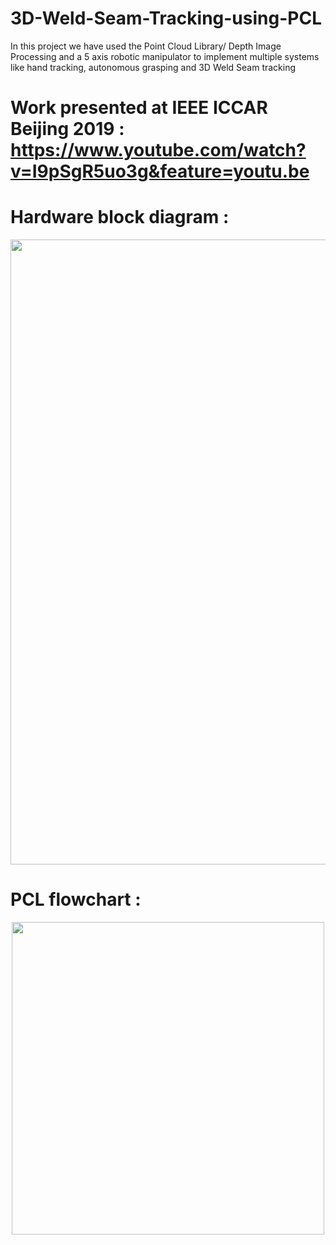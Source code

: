 # 3D-Weld-Seam-Tracking-using-PCL
In this project we have used the Point Cloud Library/ Depth Image Processing and a 5 axis robotic manipulator to implement multiple systems like hand tracking, autonomous grasping and 3D Weld Seam tracking

# Work presented at IEEE ICCAR Beijing 2019 : https://www.youtube.com/watch?v=I9pSgR5uo3g&feature=youtu.be


# Hardware block diagram :

<p align="center">
  <img src="hardware.jpg" width="1000"/>
  
</p>

# PCL flowchart :


<p align="center">
  <img src="flow.png" width="500"/>
  
</p>

